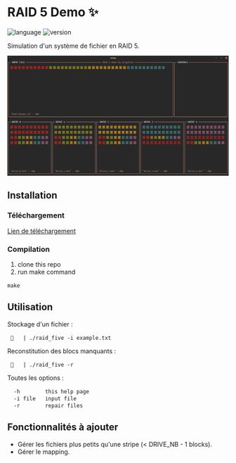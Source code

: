 # RAID 5 Demo ✨

<img alt="language" src="https://img.shields.io/badge/Lang-C-blue.svg"> <img alt="version" src="https://img.shields.io/badge/Version-1.0.0-red.svg">

Simulation d'un système de fichier en RAID 5.

<img alt="version" src="./demo.png">

## Installation
### Téléchargement
[Lien de téléchargement](https://github.com/neigebaie/raid_five/releases/latest)
### Compilation
1. clone this repo
2. run make command
```
make
```

## Utilisation
Stockage d'un fichier :
```
 🐯   | ./raid_five -i example.txt
```

Reconstitution des blocs manquants :
```
 🐯   | ./raid_five -r
```

Toutes les options :
```
  -h        this help page
  -i file   input file
  -r        repair files
```

## Fonctionnalités à ajouter
- Gérer les fichiers plus petits qu'une stripe (< DRIVE_NB - 1 blocks).
- Gérer le mapping.